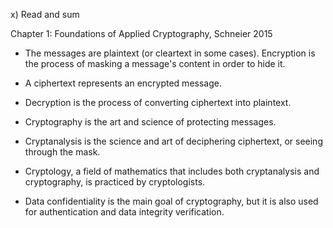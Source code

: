 x) Read and sum

Chapter 1: Foundations of Applied Cryptography, Schneier 2015

- The messages are plaintext (or cleartext in some cases). Encryption is the process of masking a message's content in order to hide it.

- A ciphertext represents an encrypted message.

- Decryption is the process of converting ciphertext into plaintext.

- Cryptography is the art and science of protecting messages.

- Cryptanalysis is the science and art of deciphering ciphertext, or seeing through the mask.

- Cryptology, a field of mathematics that includes both cryptanalysis and cryptography, is practiced by cryptologists.

- Data confidentiality is the main goal of cryptography, but it is also used for authentication and data integrity verification.
